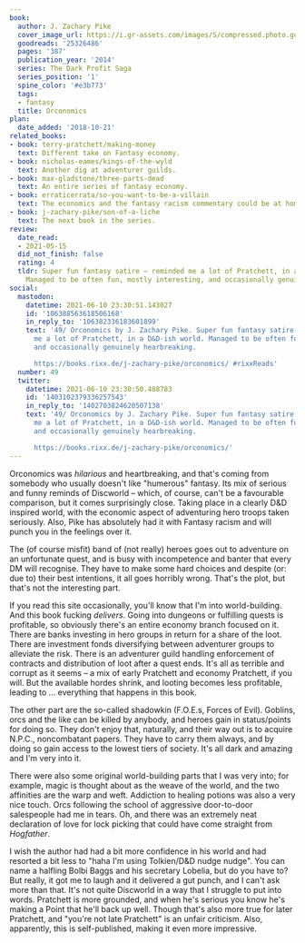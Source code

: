 ```yaml
---
book:
  author: J. Zachary Pike
  cover_image_url: https://i.gr-assets.com/images/S/compressed.photo.goodreads.com/books/1428577850l/25326486.jpg
  goodreads: '25326486'
  pages: '387'
  publication_year: '2014'
  series: The Dark Profit Saga
  series_position: '1'
  spine_color: '#e3b773'
  tags:
  - fantasy
  title: Orconomics
plan:
  date_added: '2018-10-21'
related_books:
- book: terry-pratchett/making-money
  text: Different take on Fantasy economy.
- book: nicholas-eames/kings-of-the-wyld
  text: Another dig at adventurer guilds.
- book: max-gladstone/three-parts-dead
  text: An entire series of fantasy economy.
- book: erraticerrata/so-you-want-to-be-a-villain
  text: The economics and the fantasy racism commentary could be at home here, too.
- book: j-zachary-pike/son-of-a-liche
  text: The next book in the series.
review:
  date_read:
  - 2021-05-15
  did_not_finish: false
  rating: 4
  tldr: Super fun fantasy satire – reminded me a lot of Pratchett, in a D&D-ish world.
    Managed to be often fun, mostly interesting, and occasionally genuinely hearbreaking.
social:
  mastodon:
    datetime: 2021-06-10 23:30:51.143027
    id: '106388563618506168'
    in_reply_to: '106382336183601899'
    text: '49/ Orconomics by J. Zachary Pike. Super fun fantasy satire – reminded
      me a lot of Pratchett, in a D&D-ish world. Managed to be often fun, mostly interesting,
      and occasionally genuinely hearbreaking.

      https://books.rixx.de/j-zachary-pike/orconomics/ #rixxReads'
  number: 49
  twitter:
    datetime: 2021-06-10 23:30:50.488783
    id: '1403102379336257543'
    in_reply_to: '1402703824620507138'
    text: '49/ Orconomics by J. Zachary Pike. Super fun fantasy satire – reminded
      me a lot of Pratchett, in a D&D-ish world. Managed to be often fun, mostly interesting,
      and occasionally genuinely hearbreaking.

      https://books.rixx.de/j-zachary-pike/orconomics/'
---
```


Orconomics was *hilarious* and heartbreaking, and that's coming from somebody who usually doesn't like "humerous"
fantasy. Its mix of serious and funny reminds of Discworld – which, of course, can't be a favourable comparison, but it
comes surprisingly close. Taking place in a clearly D&D inspired world, with the economic aspect of adventuring hero
troops taken seriously. Also, Pike has absolutely had it with Fantasy racism and will punch you in the feelings over it.

The (of course misfit) band of (not really) heroes goes out to adventure on an unfortunate quest, and is busy with
incompetence and banter that every DM will recognise. They have to make some hard choices and despite (or: due to) their
best intentions, it all goes horribly wrong. That's the plot, but that's not the interesting part.

If you read this site occasionally, you'll know that I'm into world-building. And this book fucking *delivers*. Going
into dungeons or fulfilling quests is profitable, so obviously there's an entire economy branch focused on it. There are
banks investing in hero groups in return for a share of the loot. There are investment fonds diversifying between
adventurer groups to alleviate the risk. There is an adventurer guild handling enforcement of contracts and distribution
of loot after a quest ends. It's all as terrible and corrupt as it seems – a mix of early Pratchett and economy
Pratchett, if you will. But the available hordes shrink, and looting becomes less profitable, leading to … everything
that happens in this book.

The other part are the so-called shadowkin (F.O.E.s, Forces of Evil). Goblins, orcs and the like can be killed by
anybody, and heroes gain in status/points for doing so. They don't enjoy that, naturally, and their way out
is to acquire N.P.C., noncombatant papers. They have to carry them always, and by doing so gain access to the lowest
tiers of society. It's all dark and amazing and I'm very into it.

There were also some original world-building parts that I was very into; for example, magic is thought about as the
weave of the world, and the two affinities are the warp and weft. Addiction to healing potions was also a very nice
touch. Orcs following the school of aggressive door-to-door salespeople had me in tears. Oh, and there was an extremely
neat declaration of love for lock picking that could have come straight from *Hogfather*.

I wish the author had had a bit more confidence in his world and had resorted a bit less to "haha I'm using Tolkien/D&D
nudge nudge". You can name a halfling Bolbi Baggs and his secretary Lobelia, but do you have to? But really, it got me
to laugh and it delivered a gut punch, and I can't ask more than that. It's not quite Discworld in a way that I struggle
to put into words. Pratchett is more grounded, and when he's serious you know he's making a Point that he'll back up
well.  Though that's also more true for later Pratchett, and "you're not late Pratchett" is an unfair criticism.
Also, apparently, this is self-published, making it even more impressive.
